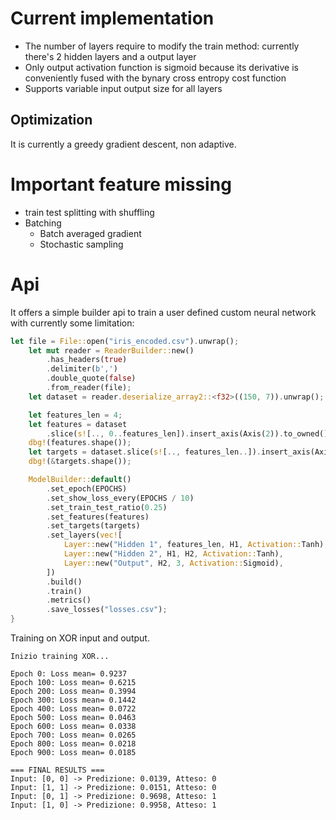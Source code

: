 

# Current implementation
- The number of layers require to modify the train method: currently there's 2 hidden layers and a output layer
- Only output activation function is sigmoid because its derivative is conveniently fused with the bynary cross entropy cost function
- Supports variable input output size for all layers

## Optimization
It is currently a greedy gradient descent, non adaptive. 

# Important feature missing
- train test splitting with shuffling
- Batching
    - Batch averaged gradient
    - Stochastic sampling

# Api
It offers a simple builder api to train a user defined custom neural network with currently some limitation:

```rust
let file = File::open("iris_encoded.csv").unwrap();
    let mut reader = ReaderBuilder::new()
        .has_headers(true)
        .delimiter(b',')
        .double_quote(false)
        .from_reader(file);
    let dataset = reader.deserialize_array2::<f32>((150, 7)).unwrap();

    let features_len = 4;
    let features = dataset
        .slice(s![.., 0..features_len]).insert_axis(Axis(2)).to_owned();
    dbg!(features.shape());
    let targets = dataset.slice(s![.., features_len..]).insert_axis(Axis(2)).to_owned();
    dbg!(&targets.shape());

    ModelBuilder::default()
        .set_epoch(EPOCHS)
        .set_show_loss_every(EPOCHS / 10)
        .set_train_test_ratio(0.25)
        .set_features(features)
        .set_targets(targets)
        .set_layers(vec![
            Layer::new("Hidden 1", features_len, H1, Activation::Tanh),
            Layer::new("Hidden 2", H1, H2, Activation::Tanh),
            Layer::new("Output", H2, 3, Activation::Sigmoid),
        ])
        .build()
        .train()
        .metrics()
        .save_losses("losses.csv");
}
```

Training on XOR input and output.

```
Inizio training XOR...

Epoch 0: Loss mean= 0.9237
Epoch 100: Loss mean= 0.6215
Epoch 200: Loss mean= 0.3994
Epoch 300: Loss mean= 0.1442
Epoch 400: Loss mean= 0.0722
Epoch 500: Loss mean= 0.0463
Epoch 600: Loss mean= 0.0338
Epoch 700: Loss mean= 0.0265
Epoch 800: Loss mean= 0.0218
Epoch 900: Loss mean= 0.0185

=== FINAL RESULTS ===
Input: [0, 0] -> Predizione: 0.0139, Atteso: 0
Input: [1, 1] -> Predizione: 0.0151, Atteso: 0
Input: [0, 1] -> Predizione: 0.9698, Atteso: 1
Input: [1, 0] -> Predizione: 0.9958, Atteso: 1
```
